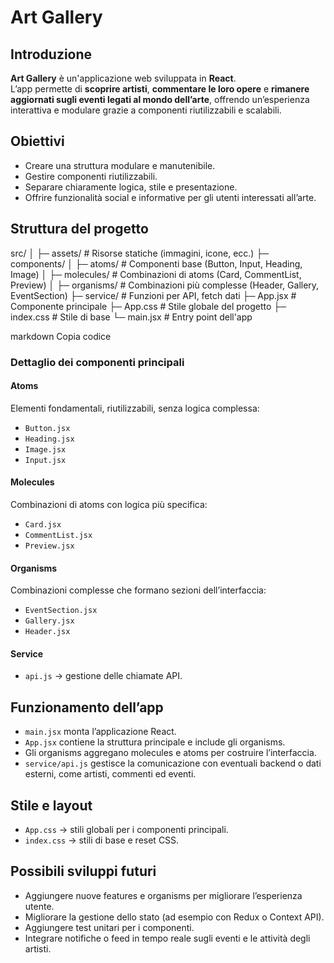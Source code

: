 # Art Gallery

## Introduzione
**Art Gallery** è un'applicazione web sviluppata in **React**.  
L’app permette di **scoprire artisti**, **commentare le loro opere** e **rimanere aggiornati sugli eventi legati al mondo dell’arte**,
offrendo un’esperienza interattiva e modulare grazie a componenti riutilizzabili e scalabili.

## Obiettivi
- Creare una struttura modulare e manutenibile.  
- Gestire componenti riutilizzabili.  
- Separare chiaramente logica, stile e presentazione.  
- Offrire funzionalità social e informative per gli utenti interessati all’arte.

## Struttura del progetto
src/
│
├─ assets/ # Risorse statiche (immagini, icone, ecc.)
├─ components/
│ ├─ atoms/ # Componenti base (Button, Input, Heading, Image)
│ ├─ molecules/ # Combinazioni di atoms (Card, CommentList, Preview)
│ ├─ organisms/ # Combinazioni più complesse (Header, Gallery, EventSection)
├─ service/ # Funzioni per API, fetch dati
├─ App.jsx # Componente principale
├─ App.css # Stile globale del progetto
├─ index.css # Stile di base
└─ main.jsx # Entry point dell'app

markdown
Copia codice

### Dettaglio dei componenti principali

#### Atoms
Elementi fondamentali, riutilizzabili, senza logica complessa:
- `Button.jsx`
- `Heading.jsx`
- `Image.jsx`
- `Input.jsx`

#### Molecules
Combinazioni di atoms con logica più specifica:
- `Card.jsx`
- `CommentList.jsx`
- `Preview.jsx`

#### Organisms
Combinazioni complesse che formano sezioni dell’interfaccia:
- `EventSection.jsx`
- `Gallery.jsx`
- `Header.jsx`

#### Service
- `api.js` → gestione delle chiamate API.

## Funzionamento dell’app
- `main.jsx` monta l’applicazione React.  
- `App.jsx` contiene la struttura principale e include gli organisms.  
- Gli organisms aggregano molecules e atoms per costruire l’interfaccia.  
- `service/api.js` gestisce la comunicazione con eventuali backend o dati esterni, come artisti, commenti ed eventi.

## Stile e layout
- `App.css` → stili globali per i componenti principali.  
- `index.css` → stili di base e reset CSS.

## Possibili sviluppi futuri
- Aggiungere nuove features e organisms per migliorare l’esperienza utente.  
- Migliorare la gestione dello stato (ad esempio con Redux o Context API).  
- Aggiungere test unitari per i componenti.  
- Integrare notifiche o feed in tempo reale sugli eventi e le attività degli artisti.
